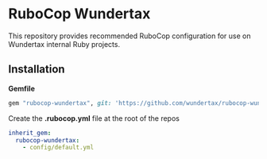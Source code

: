 # RuboCop Wundertax

This repository provides recommended RuboCop configuration for use on Wundertax internal Ruby projects.

## Installation

**Gemfile**

``` ruby
gem "rubocop-wundertax", git: 'https://github.com/wundertax/rubocop-wundertax.git'
```

Create the **.rubocop.yml** file at the root of the repos

``` yaml
inherit_gem:
  rubocop-wundertax:
    - config/default.yml
```
